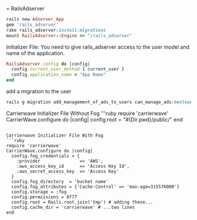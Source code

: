 = RailsAdserver

```ruby
rails new Adserver_App
gem 'rails_adserver'
rake rails_adserver:install:migrations
mount RailsAdserver::Engine => "/rails_adserver"
```

Initializer File:
You need to give rails_adserver access to the user model and name of the application.
```ruby
RailsAdserver.config do |config|
  config.current_user_method { current_user }
  config.application_name = "App Name"
end
```

add a migration to the user
```ruby
rails g migration add_management_of_ads_to_users can_manage_ads:boolean
```

Carrierwave Initializer File Without Fog
'''ruby
require 'carrierwave'
CarrierWave.configure do |config|
  config.root = "#{Dir.pwd}/public/"
end
```

Carrierwave Initializer File With Fog
```ruby
require 'carrierwave'
CarrierWave.configure do |config|
  config.fog_credentials = {
    :provider               => 'AWS',
    :aws_access_key_id      => 'Access Key Id',
    :aws_secret_access_key  => 'Access Key'
  }
  config.fog_directory  = 'bucket name'
  config.fog_attributes = {'Cache-Control' => 'max-age=315576000'}
  config.storage = :fog
  config.permissions = 0777
  config.root = Rails.root.join('tmp') # adding these...
  config.cache_dir = 'carrierwave' # ...two lines
end
```